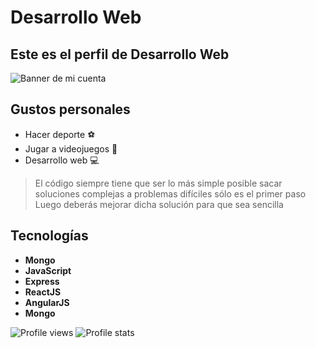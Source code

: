 # Desarrollo Web
## Este es el perfil de Desarrollo Web

![Banner de mi cuenta](https://upload.wikimedia.org/wikipedia/commons/7/7e/Knowledge_Is_Human_Homepage_Animated_Banner.gif)

## Gustos personales

- Hacer deporte ⚽️
- Jugar a videojuegos 👾
- Desarrollo web 💻

> El código siempre tiene que ser lo más simple posible
> sacar soluciones complejas a problemas difíciles
> sólo es el primer paso
> Luego deberás mejorar dicha solución 
> para que sea sencilla

## Tecnologías

- **Mongo**
- **JavaScript**
- **Express**
- **ReactJS**
- **AngularJS**
- **Mongo**


![Profile views](https://komarev.com/ghpvc/?username=DesarrolloWebHackio)
![Profile stats](https://github-readme-stats.vercel.app/api?username=DesarrolloWebHackio&show_icons=true)
